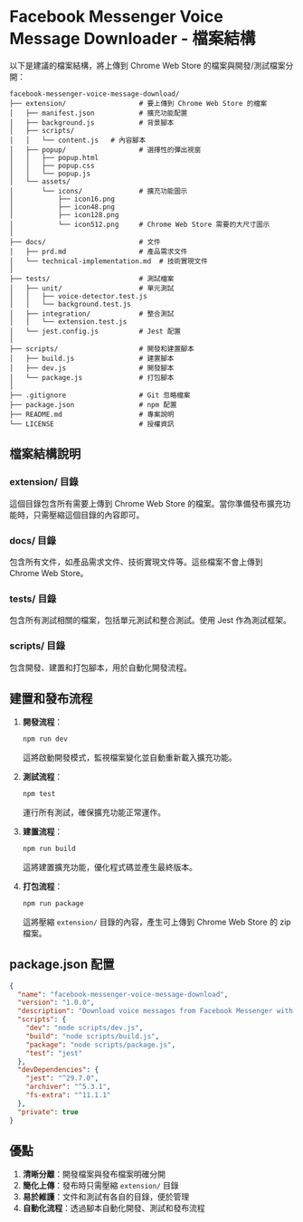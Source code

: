 # Facebook Messenger Voice Message Downloader - 檔案結構

以下是建議的檔案結構，將上傳到 Chrome Web Store 的檔案與開發/測試檔案分開：

```
facebook-messenger-voice-message-download/
├── extension/                  # 要上傳到 Chrome Web Store 的檔案
│   ├── manifest.json           # 擴充功能配置
│   ├── background.js           # 背景腳本
│   ├── scripts/
│   │   └── content.js   # 內容腳本
│   ├── popup/                  # 選擇性的彈出視窗
│   │   ├── popup.html
│   │   ├── popup.css
│   │   └── popup.js
│   └── assets/
│       └── icons/              # 擴充功能圖示
│           ├── icon16.png
│           ├── icon48.png
│           ├── icon128.png
│           └── icon512.png     # Chrome Web Store 需要的大尺寸圖示
│
├── docs/                       # 文件
│   ├── prd.md                  # 產品需求文件
│   └── technical-implementation.md  # 技術實現文件
│
├── tests/                      # 測試檔案
│   ├── unit/                   # 單元測試
│   │   ├── voice-detector.test.js
│   │   └── background.test.js
│   ├── integration/            # 整合測試
│   │   └── extension.test.js
│   └── jest.config.js          # Jest 配置
│
├── scripts/                    # 開發和建置腳本
│   ├── build.js                # 建置腳本
│   ├── dev.js                  # 開發腳本
│   └── package.js              # 打包腳本
│
├── .gitignore                  # Git 忽略檔案
├── package.json                # npm 配置
├── README.md                   # 專案說明
└── LICENSE                     # 授權資訊
```

## 檔案結構說明

### extension/ 目錄

這個目錄包含所有需要上傳到 Chrome Web Store 的檔案。當你準備發布擴充功能時，只需壓縮這個目錄的內容即可。

### docs/ 目錄

包含所有文件，如產品需求文件、技術實現文件等。這些檔案不會上傳到 Chrome Web Store。

### tests/ 目錄

包含所有測試相關的檔案，包括單元測試和整合測試。使用 Jest 作為測試框架。

### scripts/ 目錄

包含開發、建置和打包腳本，用於自動化開發流程。

## 建置和發布流程

1. **開發流程**：

   ```bash
   npm run dev
   ```

   這將啟動開發模式，監視檔案變化並自動重新載入擴充功能。

2. **測試流程**：

   ```bash
   npm test
   ```

   運行所有測試，確保擴充功能正常運作。

3. **建置流程**：

   ```bash
   npm run build
   ```

   這將建置擴充功能，優化程式碼並產生最終版本。

4. **打包流程**：
   ```bash
   npm run package
   ```
   這將壓縮 `extension/` 目錄的內容，產生可上傳到 Chrome Web Store 的 zip 檔案。

## package.json 配置

```json
{
  "name": "facebook-messenger-voice-message-download",
  "version": "1.0.0",
  "description": "Download voice messages from Facebook Messenger with a simple right-click",
  "scripts": {
    "dev": "node scripts/dev.js",
    "build": "node scripts/build.js",
    "package": "node scripts/package.js",
    "test": "jest"
  },
  "devDependencies": {
    "jest": "^29.7.0",
    "archiver": "^5.3.1",
    "fs-extra": "^11.1.1"
  },
  "private": true
}
```

## 優點

1. **清晰分離**：開發檔案與發布檔案明確分開
2. **簡化上傳**：發布時只需壓縮 `extension/` 目錄
3. **易於維護**：文件和測試有各自的目錄，便於管理
4. **自動化流程**：透過腳本自動化開發、測試和發布流程
